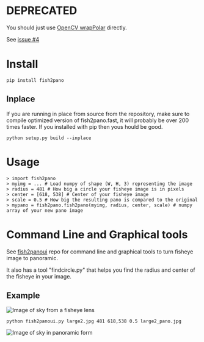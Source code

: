 # DEPRECATED

You should just use [OpenCV wrapPolar](https://docs.opencv.org/4.x/da/d54/group__imgproc__transform.html#ga49481ab24fdaa0ffa4d3e63d14c0d5e4) directly.

See [issue #4](https://github.com/bluthen/fish2pano/issues/4)

# Install
```
pip install fish2pano
```

## Inplace 

If you are running in place from source from the repository, make sure to compile optimized version of fish2pano.fast, it will probably be over 200 times faster. If you installed with pip then yous hould be good.

```
python setup.py build --inplace
```

# Usage
```
> import fish2pano
> myimg = ... # Load numpy of shape (W, H, 3) representing the image
> radius = 481 # How big a circle your fisheye image is in pixels
> center = [618, 538] # Center of your fisheye image
> scale = 0.5 # How big the resulting pano is compared to the original
> mypano = fish2pano.fish2pano(myimg, radius, center, scale) # numpy array of your new pano image
```

# Command Line and Graphical tools

See [fish2panoui](https://github.com/bluthen/fish2panoui) repo for command line and graphical tools to turn fisheye image to panoramic.

It also has a tool "findcircle.py" that helps you find the radius and center of the fisheye in your image.

## Example

![Image of sky from a fisheye lens](./large2.jpg "Fisheye")

```
python fish2panoui.py large2.jpg 481 618,538 0.5 large2_pano.jpg
```


![Image of sky in panoramic form](./large2_pano.jpg "Pano")

